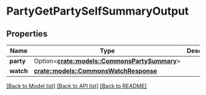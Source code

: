 # PartyGetPartySelfSummaryOutput

## Properties

Name | Type | Description | Notes
------------ | ------------- | ------------- | -------------
**party** | Option<[**crate::models::CommonsPartySummary**](CommonsPartySummary.md)> |  | [optional]
**watch** | [**crate::models::CommonsWatchResponse**](CommonsWatchResponse.md) |  | 

[[Back to Model list]](../README.md#documentation-for-models) [[Back to API list]](../README.md#documentation-for-api-endpoints) [[Back to README]](../README.md)


